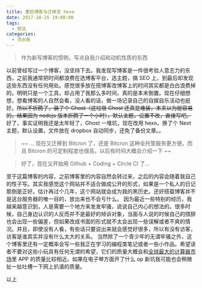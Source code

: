 ```yaml
---
title: 重拾博客与迁移至 hexo
date: 2017-10-25 19:08:00
tags: 
  - 想法
categories:
  - 流水账
---
```


> 作为新写博客的惯例，写点自我介绍和动机性质的东西

以前曾经写过一个博客，没坚持下去。我发现写博客是一件很考验人意志力的东西，之前我通常把时间都浪费在选博客平台，选主题，搞 SEO 上，到最后却发现这些东西没有任何用处。感觉很多放在搭博客改博客上的时间其实都是白白浪费掉的。明明只是一个工具，却占用了我那么多时间，真的是本末倒置。现在仔细想想，想看博客的人自然会看，没人看的话，做一场记录自己的自娱自乐活动也挺好。~~所以不折腾了，装了个 Ghost（这垃圾 Ghost 还真是难装，本来以为挺容易的，结果因为 nodejs 版本折腾了一个小时），默认主题，设置不改，直接写吧。~~ 好了，事实证明我还是太年轻了，Ghost 一堆坑，现在改用 hexo，换了个 Next 主题，默认设置，文件放在 dropbox 自动同步，还免了备份文章。。

<!-- more -->

> ~~ ... 现在又迁移到 Bitcron 了，还是 Bitcron 这种全托管服务更方便。而且 Bitcron 的可定制程度也很高，以后有时间大概会介绍一下 ~~

> 好了，现在又开始用 Github + Coding + Circle CI 了...

至于这篇博客的内容，之前博客里的内容自然会转过来，之后的内容会随着我自己的性子写。其实我感觉这个网站并不适合做成公开的形式，如果是一个私人的日记那倒是正好。估计再过个几年，这个网站就会成为我的黑历史。还好搭载博客并不是这台服务器的唯一目的，放出来也不会亏什么。
因为最近一些特别的经历，我越来越意识到，人是需要一个地方来发发牢骚，说说自己内心的想法的。很多时候，自己身边认识的人反而并不是最好的倾诉对象，当面与人说的时候自己的措辞也会出现一些偏差，但如果改成书面的形式就不太会出现一些误解或者不爽的情况。并且，即使没有人看，有些话只要说出来就会感觉好很多，所以有没有访客，访客是谁其实并没有什么太大的关系。
当然除了一个青少年的无谓牢骚之外，这个博客里还有一定概率会写一些我正在学习的编程类笔记或者一些小作品。希望读者不要对这些小玩具有任何无谓的希望，它们的质量大概会和[全球最大的计算器市场](https://coolapk.com)里 APP 的质量比较相近。如果在电子琴方面开了什么 op 新坑我可能也会稍微扯一扯吐槽一下网上扒谱的质量。

以上
